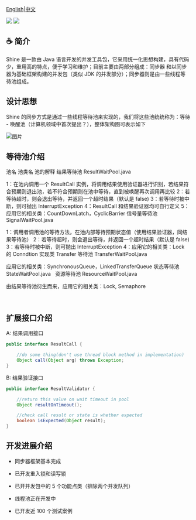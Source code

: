  <a href="https://github.com/Chris2018998/stone/tree/main/doc/Introduction/shine_readme_eng.md">English</a>|<a href="https://github.com/Chris2018998/stone/tree/main/doc/Introduction/shine_readme_cn.md">中文</a>
<p align="left">
 <a><img src="https://img.shields.io/badge/JDK-1.7+-green.svg"></a>
 <a><img src="https://img.shields.io/badge/License-LGPL%202.1-blue.svg"></a>
</p> 

## :coffee: 简介 

Shine 是一款由 Java 语言开发的并发工具包，它采用统一化思想构建，具有代码少，重用高的特点，便于学习和维护；目前主要由两部分组成：同步器 和以同步器为基础框架构建的并发包（类似 JDK 的并发部分）；同步器则是由一些线程等待池组成。

## 设计思想

Shine 的同步方式是通过一些线程等待池来实现的，我们将这些池统统称为：等待 - 唤醒池（计算机领域中首次提出？），整体架构图可表示如下

![图片](https://user-images.githubusercontent.com/32663325/210122916-87e2fe68-0e97-4ffc-809d-677f97bc2c7d.png)


## 等待池介绍
池名 	池类名 	池的解释
结果等待池 	ResultWaitPool.java 	

1：在池内调用一个 ResultCall 实例，将调用结果使用验证器进行识别，若结果符合预期则退出池，若不符合预期则在池中等待，直到被唤醒再次调用再比较
2：若等待超时，则会退出等待，并返回一个超时结果（默认是 false)
3：若等待时被中断，则可抛出 InterruptException
4：ResultCall 和结果验证器均可自行定义
5：应用它的相关类：CountDownLatch，CyclicBarrier
信号量等待池 	SignalWaitPool.java 	

1：调用者调用池的等待方法，在池内部等待预期状态值（使用结果验证器，同结果等待池）
2：若等待超时，则会退出等待，并返回一个超时结果（默认是 false)
3：若等待时被中断，则可抛出 InterruptException
4：应用它的相关类：Lock 的 Conndtion 实现类
Transfer 等待池 	TransferWaitPool.java 	

应用它的相关类：SynchronousQueue，LinkedTransferQueue
状态等待池 	StateWaitPool.java 	 
资源等待池 	ResourceWaitPool.java 	

由结果等待池衍生而来，应用它的相关类：Lock, Semaphore

 

## 扩展接口介绍

A:  结果调用接口
```java
public interface ResultCall {

    //do some thing(don't use thread block method in implementation)
    Object call(Object arg) throws Exception;
}
```

B:  结果验证接口

```java
public interface ResultValidator {

    //return this value on wait timeout in pool
    Object resultOnTimeout();

    //check call result or state is whether expected
    boolean isExpected(Object result);
}
```

## 开发进展介绍

*  同步器框架基本完成

*  已开发重入锁和读写锁

*  已开并发包中的 5 个功能点类（排除两个并发队列）

*  线程池正在开发中

*  已开发近 100 个测试案例

 
